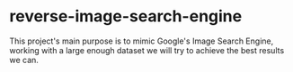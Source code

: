 # reverse-image-search-engine
This project's main purpose is to mimic Google's Image Search Engine, working with a large enough dataset we will try to achieve the best results we can.
